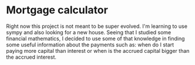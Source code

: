 Mortgage calculator
========

Right now this project is not meant to be super evolved. I'm learning to use sympy and also looking for a new house. Seeing that I studied some financial mathematics, I decided to use some of that knowledge in finding some useful information about the payments such as: when do I start paying more capital than interest or when is the accrued capital bigger than the accrued interest.
